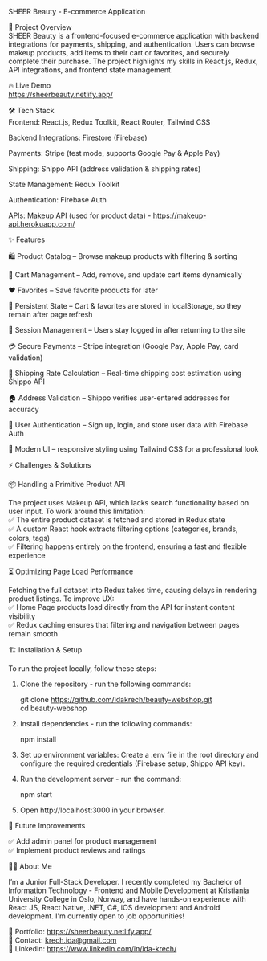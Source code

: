 SHEER Beauty - E-commerce Application
      
      
🚀 Project Overview  
SHEER Beauty is a frontend-focused e-commerce application with backend integrations for payments, shipping, and authentication. Users can browse makeup products, add items to their cart or favorites, and securely complete their purchase. The project highlights my skills in React.js, Redux, API integrations, and frontend state management.
      
      
🔥 Live Demo  
https://sheerbeauty.netlify.app/
      
      
🛠️ Tech Stack  
  Frontend: React.js, Redux Toolkit, React Router, Tailwind CSS

  Backend Integrations: Firestore (Firebase)

  Payments: Stripe (test mode, supports Google Pay & Apple Pay)

  Shipping: Shippo API (address validation & shipping rates)

  State Management: Redux Toolkit

  Authentication: Firebase Auth

  APIs: Makeup API (used for product data) - https://makeup-api.herokuapp.com/

  
✨ Features  

  🛍️ Product Catalog – Browse makeup products with filtering & sorting

  🛒 Cart Management – Add, remove, and update cart items dynamically

  ❤️ Favorites – Save favorite products for later

  💾 Persistent State – Cart & favorites are stored in localStorage, so they remain       after page refresh

  🔑 Session Management – Users stay logged in after returning to the site

  💳 Secure Payments – Stripe integration (Google Pay, Apple Pay, card validation)

  🚚 Shipping Rate Calculation – Real-time shipping cost estimation using Shippo API

  🏠 Address Validation – Shippo verifies user-entered addresses for accuracy

  🔐 User Authentication – Sign up, login, and store user data with Firebase Auth

  🎨 Modern UI – responsive styling using Tailwind CSS for a professional look

  
⚡ Challenges & Solutions
  
📦 Handling a Primitive Product API

The project uses Makeup API, which lacks search functionality based on user input. To work around this limitation:  
  ✅ The entire product dataset is fetched and stored in Redux state  
  ✅ A custom React hook extracts filtering options (categories, brands, colors, tags)  
  ✅ Filtering happens entirely on the frontend, ensuring a fast and flexible             experience  
  
⏳ Optimizing Page Load Performance

Fetching the full dataset into Redux takes time, causing delays in rendering product listings. To improve UX:  
  ✅ Home Page products load directly from the API for instant content visibility  
  ✅ Redux caching ensures that filtering and navigation between pages remain smooth  

  
🏗️ Installation & Setup

To run the project locally, follow these steps:

1. Clone the repository - run the following commands:

    git clone https://github.com/idakrech/beauty-webshop.git  
    cd beauty-webshop  

2. Install dependencies - run the following commands:
   
    npm install

4. Set up environment variables:
Create a .env file in the root directory and configure the required credentials (Firebase setup, Shippo API key).

5. Run the development server - run the command:

    npm start  

5. Open http://localhost:3000 in your browser.

  
🔮 Future Improvements

  ✅ Add admin panel for product management  
  ✅ Implement product reviews and ratings  

  
👩‍💻 About Me

I’m a Junior Full-Stack Developer. I recently completed my Bachelor of Information Technology - Frontend and Mobile Development at Kristiania University College in Oslo, Norway, and have hands-on experience with React JS, React Native, .NET, C#, iOS development and Android development. I'm currently open to job opportunities!
  
📌 Portfolio: https://sheerbeauty.netlify.app/  
📧 Contact: krech.ida@gmail.com  
💼 LinkedIn: https://www.linkedin.com/in/ida-krech/

